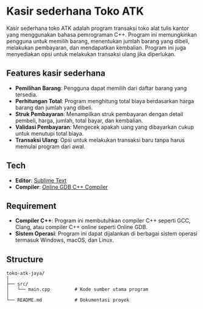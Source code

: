 # Kasir sederhana Toko ATK
Kasir sederhana toko ATK adalah program transaksi toko alat tulis kantor yang menggunakan bahasa pemrograman C++. Program ini memungkinkan pengguna untuk memilih barang, menentukan jumlah barang yang dibeli, melakukan pembayaran, dan mendapatkan kembalian. Program ini juga menyediakan opsi untuk melakukan transaksi ulang jika diperlukan.

## Features kasir sederhana

- **Pemilihan Barang**: Pengguna dapat memilih dari daftar barang yang tersedia.
- **Perhitungan Total**: Program menghitung total biaya berdasarkan harga barang dan jumlah yang dibeli.
- **Struk Pembayaran**: Menampilkan struk pembayaran dengan detail pembeli, harga, jumlah, total bayar, dan kembalian.
- **Validasi Pembayaran**: Mengecek apakah uang yang dibayarkan cukup untuk menutupi total biaya.
- **Transaksi Ulang**: Opsi untuk melakukan transaksi baru tanpa harus memulai program dari awal.

## Tech 

- **Editor**: [Sublime Text](https://www.sublimetext.com/) 
- **Compiler**: [Online GDB C++ Compiler](https://www.onlinegdb.com/online_c++_compiler)

## Requirement

- **Compiler C++**: Program ini membutuhkan compiler C++ seperti GCC, Clang, atau compiler C++ online seperti Online GDB.
- **Sistem Operasi**: Program ini dapat dijalankan di berbagai sistem operasi termasuk Windows, macOS, dan Linux.

## Structure

```plaintext
toko-atk-jaya/
│
├── src/
│   └── main.cpp         # Kode sumber utama program
│
└── README.md            # Dokumentasi proyek
